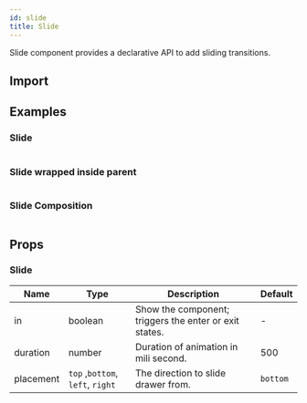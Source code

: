 ```yaml
---
id: slide
title: Slide
---
```


Slide component provides a declarative API to add sliding transitions.

## Import

## Examples

### Slide

```ComponentSnackPlayer path=components,composites,Transitions,Slide.tsx

```

### Slide wrapped inside parent

```ComponentSnackPlayer path=components,composites,Transitions,SlideWrapped.tsx

```

### Slide Composition

```ComponentSnackPlayer path=components,composites,Transitions,SlideComposition.tsx

```

## Props

### Slide

| Name      | Type                             | Description                                            | Default  |
| --------- | -------------------------------- | ------------------------------------------------------ | -------- |
| in        | boolean                          | Show the component; triggers the enter or exit states. | -        |
| duration  | number                           | Duration of animation in mili second.                  | 500      |
| placement | `top` ,`bottom`, `left`, `right` | The direction to slide drawer from.                    | `bottom` |
